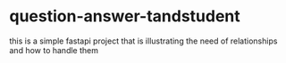 # question-answer-tandstudent
this is a simple fastapi project that is illustrating the need of relationships and how to handle them 
